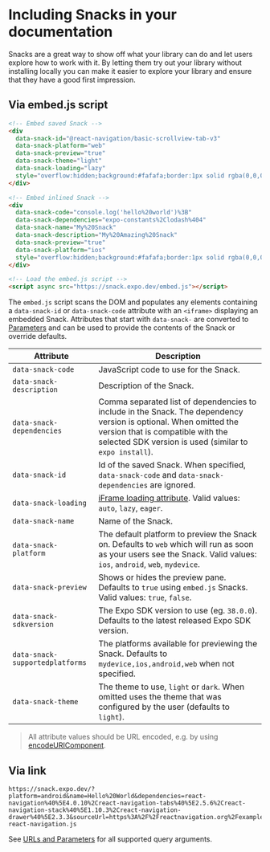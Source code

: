 # Including Snacks in your documentation

Snacks are a great way to show off what your library can do and let users explore how to work with it. By letting them try out your library without installing locally you can make it easier to explore your library and ensure that they have a good first impression.

## Via embed.js script

```html
<!-- Embed saved Snack -->
<div
  data-snack-id="@react-navigation/basic-scrollview-tab-v3"
  data-snack-platform="web"
  data-snack-preview="true"
  data-snack-theme="light"
  data-snack-loading="lazy"
  style="overflow:hidden;background:#fafafa;border:1px solid rgba(0,0,0,.08);border-radius:4px;height:505px;width:100%">
</div>

<!-- Embed inlined Snack -->
<div
  data-snack-code="console.log('hello%20world')%3B"
  data-snack-dependencies="expo-constants%2Clodash%404"
  data-snack-name="My%20Snack"
  data-snack-description="My%20Amazing%20Snack"
  data-snack-preview="true"
  data-snack-platform="ios"
  style="overflow:hidden;background:#fafafa;border:1px solid rgba(0,0,0,.08);border-radius:4px;height:505px;width:100%">
</div>

<!-- Load the embed.js script -->
<script async src="https://snack.expo.dev/embed.js"></script>
```

The `embed.js` script scans the DOM and populates any elements containing a `data-snack-id` or `data-snack-code` attribute with an `<iframe>` displaying an embedded Snack. Attributes that start with `data-snack-` are converted to [Parameters](./url-query-parameters.md#parameters) and can be used to provide the contents of the Snack or override defaults.

| Attribute   | Description  |
|---|---|
| `data-snack-code` | JavaScript code to use for the Snack.  |
| `data-snack-description`  | Description of the Snack. |
| `data-snack-dependencies` | Comma separated list of dependencies to include in the Snack. The dependency version is optional. When omitted the version that is compatible with the selected SDK version is used (similar to `expo install`). |
| `data-snack-id` | Id of the saved Snack. When specified, `data-snack-code` and `data-snack-dependencies` are ignored. |
| `data-snack-loading` | [iFrame loading attribute](https://web.dev/iframe-lazy-loading/). Valid values: `auto`, `lazy`, `eager`. |
| `data-snack-name` | Name of the Snack. |
| `data-snack-platform`| The default platform to preview the Snack on. Defaults to `web` which will run as soon as your users see the Snack. Valid values: `ios`, `android`, `web`, `mydevice`. |
| `data-snack-preview`| Shows or hides the preview pane. Defaults to `true` using `embed.js` Snacks. Valid values: `true`, `false`. |
| `data-snack-sdkversion` |  The Expo SDK version to use (eg. `38.0.0`). Defaults to the latest released Expo SDK version. |
| `data-snack-supportedplatforms` |  The platforms available for previewing the Snack. Defaults to `mydevice,ios,android,web` when not specified. |
| `data-snack-theme` | The theme to use, `light` or `dark`. When omitted uses the theme that was configured by the user (defaults to `light`). |

> All attribute values should be URL encoded, e.g. by using [encodeURIComponent](https://developer.mozilla.org/en-US/docs/Web/JavaScript/Reference/Global_Objects/encodeURIComponent).

## Via link

```url
https://snack.expo.dev/?platform=android&name=Hello%20World&dependencies=react-navigation%40%5E4.0.10%2Creact-navigation-tabs%40%5E2.5.6%2Creact-navigation-stack%40%5E1.10.3%2Creact-navigation-drawer%40%5E2.3.3&sourceUrl=https%3A%2F%2Freactnavigation.org%2Fexamples%2F4.x%2Fhello-react-navigation.js
```

See [URLs and Parameters](./url-query-parameters.md#parameters) for all supported query arguments.
